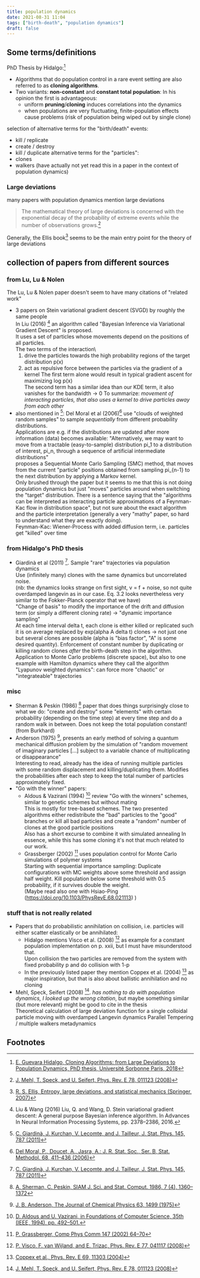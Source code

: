 ```yaml
---
title: population dynamics
date: 2021-08-31 11:04
tags: ["birth-death", "population dynamics"]
draft: false
---
```



## Some terms/definitions

PhD Thesis by Hidalgo:[^hidalgo_2018]
- Algorithms that do population control in a rare event setting are also referred to as **cloning algorithms**.
- Two variants: **non-constant** and **constant total population**: In his opinion the first is advantageous:
  - uniform **pruning**/**cloning** induces correlations into the dynamics
  - when populations are very fluctuating, finite-population effects cause problems (risk of population being wiped out by single clone)

selection of alternative terms for the "birth/death" events:
- kill / replicate
- create / destroy
- kill / duplicate
alternative terms for the "particles":
- clones
- walkers (have actually not yet read this in a paper in the context of population dynamics)

### Large deviations
many papers with population dynamics mention large deviations
> The mathematical theory of large deviations is concerned with the exponential decay of the probability of extreme events while the number of observations grows.[^mehl_2008]

Generally, the Ellis book[^ellis_2007] seems to be the main entry point for the theory of large deviations



## collection of papers from different sources


### from Lu, Lu & Nolen
The Lu, Lu & Nolen paper doesn't seem to have many citations of "related work"
- 3 papers on Stein variational gradient descent (SVGD) by roughly the same people\
  In Liu (2016) [^liu_2016] an algorithm called "Bayesian Inference via Variational Gradient Descent" is proposed.\
  It uses a set of particles whose movements depend on the positions of all particles.\
  The two terms of the interaction\
  1. drive the particles towards the high probability regions of the target distribution p(x)
  2. act as repulsive force between the particles via the gradient of a kernel
  The first term alone would result in typical gradient ascent for maximizing log p(x)\
  The second term has a similar idea than our KDE term, it also vanishes for the bandwidth -> 0
  To summarize: *movement of interacting particles, that also uses a kernel to drive particles away from each other*
- also mentioned in [^giardina_2011]: Del Moral et al (2006)[^delmoral_2006] use "clouds of weighted random samples" to sample *sequentially* from different probability distributions.\
  Applications are e.g. if the distributions are updated after more information (data) becomes available: "Alternatively, we may want to move from a tractable (easy-to-sample) distribution pi_1 to a distribution of interest, pi_n, through a sequence of artificial intermediate distributions"\
  proposes a Sequential Monte Carlo Sampling (SMC) method, that moves from the current "particle" positions obtained from sampling pi_{n-1} to the next distribution by applying a Markov kernel.\
  Only brushed through the paper but it seems to me that this is not doing population dynamics but just "moves" particles around when switching the "target" distribution. There is a sentence saying that the "algorithms can be interpreted as interacting particle approximations of a Feynman-Kac flow in distribution space", but not sure about the exact algorithm and the particle interpretation (generally a very "mathy" paper, so hard to understand what they are exactly doing).\
  Feynman-Kac: Wiener-Process with added diffusion term, i.e. particles get "killed" over time

### from Hidalgo's PhD thesis
- Giardinà et al (2011) [^giardina_2011]. Sample "rare" trajectories via population dynamics\
  Use (infinitely many) clones with the same dynamics but uncorrelated noise.\
  (nb: the dynamics looks strange on first sight, v = f + noise, so not quite overdamped langevin as in our case. Eq. 3.2 looks nevertheless very similar to the Fokker-Planck operator that we have)\
  "Change of basis" to modify the importance of the drift and diffusion term (or simply a different cloning rate) -> "dynamic importance sampling"\
  At each time interval delta t, each clone is either killed or replicated such it is on average replaced by exp(alpha A delta t) clones -> not just one but several clones are possible (alpha is "bias factor", "A" is some desired quantity). Enforcement of constant number by duplicating or killing random clones *after* the birth-death step in the algorithm.\
  Application to Monte Carlo problems (discrete space), but also to one example with Hamilton dynamics where they call the algorithm "Lyapunov weighted dynamics": can force more "chaotic" or "integrateable" trajectories




### misc
- Sherman & Peskin (1986) [^sherman_1986] paper that does things surprisingly close to what we do: "create and destroy" some "elements" with certain probability (depending on the time step) at every time step and do a random walk in between. Does not keep the total population constant! (from Burkhard)
- Anderson (1975) [^anderson_1975], presents an early method of solving a quantum mechanical diffusion problem by the simulation of "random movement of imaginary particles […] subject to a variable chance of multiplicating or disappearance"\
  Interesting to read, already has the idea of running multiple particles with some random displacement and killing/duplicating them. Modifies the probabilities after each step to keep the total number of particles approximately fixed.
- "Go with the winner" papers:
  - Aldous & Vazirani (1994) [^aldous_1994] review "Go with the winners" schemes, similar to genetic schemes but without mating\
    This is mostly for tree-based schemes. The two presented algorithms either redistribute the "bad" particles to the "good" branches or kill all bad particles and create a "random" number of clones at the good particle positions\
    Also has a short excurse to combine it with simulated annealing
    In essence, while this has some cloning it's not that much related to our work.
  - Grassberger (2002) [^grassberger_2002] uses population control for Monte Carlo simulations of polymer systems\
    Starting with sequential importance sampling: Duplicate configurations with MC weights above some threshold and assign half weight. Kill population below some threshold with 0.5 probability, if it survives double the weight.\
    (Maybe read also one with Hsiao-Ping (https://doi.org/10.1103/PhysRevE.68.021113) )


### stuff that is not really related
- Papers that do probabilistic annihilation on collision, i.e. particles will either scatter elastically or be annihilated:
  - Hidalgo mentions Visco et al. (2008) [^visco_2008] as example for a constant population implementation on p. xxii, but I must have misunderstood that.\
    Upon collision the two particles are removed from the system with fixed probability p and do collision with 1-p
  - In the previously listed paper they mention Coppex et al. (2004) [^coppex_2004] as major inspiration, but that is also about ballistic annihilation and no cloning
- Mehl, Speck, Seifert (2008) [^mehl_2008]. *has nothing to do with population dynamics, I looked up the wrong citation*, but maybe something similar (but more relevant) might be good to cite in the thesis\
  Theoretical calculation of large deviation function for a single colloidal particle moving with overdamped Langevin dynamics
Parallel Tempering / multiple walkers metadynamics


## Footnotes

[^hidalgo_2018]: [E. Guevara Hidalgo, Cloning Algorithms: from Large Deviations to Population Dynamics, PhD thesis, Université Sorbonne Paris, 2018](https://arxiv.org/abs/1806.01943)
[^ellis_2007]: [R. S. Ellis, Entropy, large deviations, and statistical mechanics (Springer, 2007)](https://doi.org/10.1007/3-540-29060-5)
[^mehl_2008]: [J. Mehl, T. Speck, and U. Seifert, Phys. Rev. E 78, 011123 (2008)](https://doi.org/10.1103/PhysRevE.78.011123)
[^visco_2008]: [P. Visco, F. van Wijland, and E. Trizac, Phys. Rev. E 77, 041117 (2008)](https://doi.org/10.1103/PhysRevE.77.041117)
[^coppex_2004]: [Coppex et al., Phys. Rev. E 69, 11303 (2004)](https://doi.org/10.1103/PhysRevE.69.011303)
[^sherman_1986]: [A. Sherman, C. Peskin, SIAM J. Sci. and Stat. Comput. 1986, 7 (4), 1360–1372](https://doi.org/10.1137/0907090)
[^giardina_2011]: [C. Giardinà, J. Kurchan, V. Lecomte, and J. Tailleur, J. Stat. Phys. 145, 787 (2011)](https://link.springer.com/article/10.1007%2Fs10955-011-0350-4)
[^anderson_1975]: [J. B. Anderson, The Journal of Chemical Physics 63, 1499 (1975)](https://doi.org/10.1063/1.431514)
[^aldous_1994]: [D. Aldous and U. Vazirani, in Foundations of Computer Science, 35th (IEEE, 1994), pp. 492–501.](https://doi.org/10.1109/SFCS.1994.365742)
[^grassberger_2002]: [P. Grassberger, Comp Phys Comm 147 (2002) 64–70](https://doi.org/10.1109/SFCS.1994.365742)

[^delmoral_2006]: [Del Moral, P., Doucet, A., Jasra, A.: J. R. Stat. Soc., Ser. B, Stat. Methodol. 68, 411–436 (2006)](https://doi.org/10.1111%2Fj.1467-9868.2006.00553.x)
[^liu_2016]: Liu & Wang (2016) Liu, Q. and Wang, D. Stein variational gradient descent: A general purpose Bayesian inference algorithm. In Advances In Neural Information Processing Systems, pp. 2378–2386, 2016.

